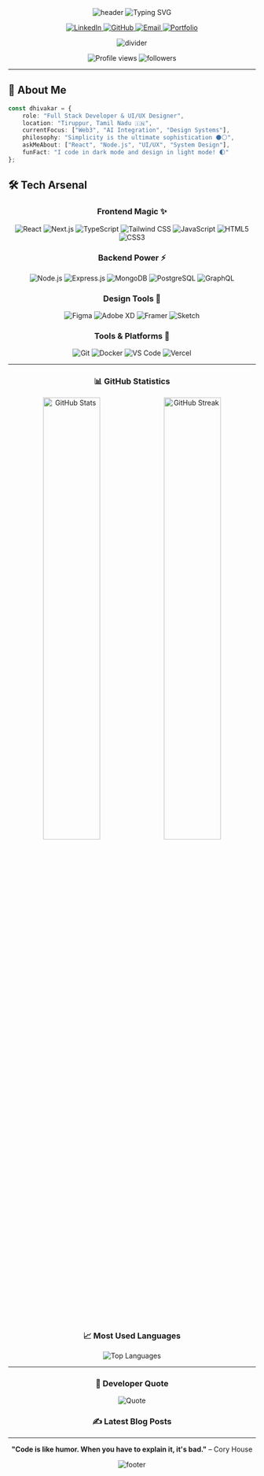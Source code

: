 <div align="center">

<!-- Sleek Black & White Header -->
<img src="https://capsule-render.vercel.app/api?type=waving&color=0:000000,100:434343&height=200&section=header&text=Dhivakar%20S&fontSize=80&fontColor=ffffff&animation=fadeIn&fontAlignY=35&desc=Full%20Stack%20Developer%20|%20UI/UX%20Designer&descAlignY=55&descSize=18" alt="header"/>

<!-- Monochrome Typing Animation -->
<img src="https://readme-typing-svg.demolab.com?font=Fira+Code&weight=600&size=28&duration=3000&pause=1000&color=FFFFFF&center=true&vCenter=true&multiline=false&repeat=true&width=600&height=100&lines=Welcome+to+my+Digital+Space+%E2%9A%A1;Building+Elegant+Experiences+%E2%9C%A8;Crafting+Scalable+Solutions+%F0%9F%92%BB;Black+%26+White+%7C+Bold+%26+Beautiful" alt="Typing SVG" />

<!-- Minimal Social Badges -->
<p align="center">
  <a href="https://linkedin.com/in/yourprofile">
    <img src="https://img.shields.io/badge/LinkedIn-FFFFFF?style=for-the-badge&logo=linkedin&logoColor=000000" alt="LinkedIn"/>
  </a>
  <a href="https://github.com/yourusername">
    <img src="https://img.shields.io/badge/GitHub-000000?style=for-the-badge&logo=github&logoColor=white" alt="GitHub"/>
  </a>
  <a href="mailto:your.email@example.com">
    <img src="https://img.shields.io/badge/Email-FFFFFF?style=for-the-badge&logo=gmail&logoColor=000000" alt="Email"/>
  </a>
  <a href="https://yourportfolio.com">
    <img src="https://img.shields.io/badge/Portfolio-000000?style=for-the-badge&logo=google-chrome&logoColor=white" alt="Portfolio"/>
  </a>
</p>

<!-- Monochrome Divider -->
<img src="https://user-images.githubusercontent.com/73097560/115834477-dbab4500-a447-11eb-908a-139a6edaec5c.gif" alt="divider"/>

<!-- Stats in Black & White -->
<p align="center">
  <img src="https://komarev.com/ghpvc/?username=yourusername&label=Profile%20Views&color=000000&style=for-the-badge&labelColor=FFFFFF" alt="Profile views" />
  <img src="https://img.shields.io/github/followers/yourusername?label=Followers&style=for-the-badge&color=FFFFFF&labelColor=000000" alt="followers" />
</p>

</div>

---

## 💫 About Me

```typescript
const dhivakar = {
    role: "Full Stack Developer & UI/UX Designer",
    location: "Tiruppur, Tamil Nadu 🇮🇳",
    currentFocus: ["Web3", "AI Integration", "Design Systems"],
    philosophy: "Simplicity is the ultimate sophistication ⚫⚪",
    askMeAbout: ["React", "Node.js", "UI/UX", "System Design"],
    funFact: "I code in dark mode and design in light mode! 🌓"
};
```

## 🛠️ Tech Arsenal

<div align="center">

### Frontend Magic ✨
![React](https://img.shields.io/badge/React-000000?style=for-the-badge&logo=react&logoColor=white)
![Next.js](https://img.shields.io/badge/Next.js-FFFFFF?style=for-the-badge&logo=next.js&logoColor=000000)
![TypeScript](https://img.shields.io/badge/TypeScript-000000?style=for-the-badge&logo=typescript&logoColor=white)
![Tailwind CSS](https://img.shields.io/badge/Tailwind_CSS-FFFFFF?style=for-the-badge&logo=tailwind-css&logoColor=000000)
![JavaScript](https://img.shields.io/badge/JavaScript-000000?style=for-the-badge&logo=javascript&logoColor=white)
![HTML5](https://img.shields.io/badge/HTML5-FFFFFF?style=for-the-badge&logo=html5&logoColor=000000)
![CSS3](https://img.shields.io/badge/CSS3-000000?style=for-the-badge&logo=css3&logoColor=white)

### Backend Power ⚡
![Node.js](https://img.shields.io/badge/Node.js-FFFFFF?style=for-the-badge&logo=node.js&logoColor=000000)
![Express.js](https://img.shields.io/badge/Express.js-000000?style=for-the-badge&logo=express&logoColor=white)
![MongoDB](https://img.shields.io/badge/MongoDB-FFFFFF?style=for-the-badge&logo=mongodb&logoColor=000000)
![PostgreSQL](https://img.shields.io/badge/PostgreSQL-000000?style=for-the-badge&logo=postgresql&logoColor=white)
![GraphQL](https://img.shields.io/badge/GraphQL-FFFFFF?style=for-the-badge&logo=graphql&logoColor=000000)

### Design Tools 🎨
![Figma](https://img.shields.io/badge/Figma-000000?style=for-the-badge&logo=figma&logoColor=white)
![Adobe XD](https://img.shields.io/badge/Adobe%20XD-FFFFFF?style=for-the-badge&logo=Adobe%20XD&logoColor=000000)
![Framer](https://img.shields.io/badge/Framer-000000?style=for-the-badge&logo=framer&logoColor=white)
![Sketch](https://img.shields.io/badge/Sketch-FFFFFF?style=for-the-badge&logo=sketch&logoColor=000000)

### Tools & Platforms 🔧
![Git](https://img.shields.io/badge/Git-000000?style=for-the-badge&logo=git&logoColor=white)
![Docker](https://img.shields.io/badge/Docker-FFFFFF?style=for-the-badge&logo=docker&logoColor=000000)
![VS Code](https://img.shields.io/badge/VS_Code-000000?style=for-the-badge&logo=visual-studio-code&logoColor=white)
![Vercel](https://img.shields.io/badge/Vercel-FFFFFF?style=for-the-badge&logo=vercel&logoColor=000000)

</div>

---

<div align="center">

### 📊 GitHub Statistics

<img src="https://github-readme-stats.vercel.app/api?username=yourusername&show_icons=true&theme=dark&hide_border=true&bg_color=000000&title_color=FFFFFF&icon_color=FFFFFF&text_color=FFFFFF" alt="GitHub Stats" width="48%" />
<img src="https://github-readme-streak-stats.herokuapp.com/?user=yourusername&theme=dark&hide_border=true&background=000000&ring=FFFFFF&fire=FFFFFF&currStreakLabel=FFFFFF" alt="GitHub Streak" width="48%" />

### 📈 Most Used Languages

<img src="https://github-readme-stats.vercel.app/api/top-langs/?username=yourusername&layout=compact&theme=dark&hide_border=true&bg_color=000000&title_color=FFFFFF&text_color=FFFFFF" alt="Top Languages" />

</div>

---

<div align="center">

### 💭 Developer Quote

<img src="https://quotes-github-readme.vercel.app/api?type=horizontal&theme=dark" alt="Quote"/>

### ✍️ Latest Blog Posts
<!-- BLOG-POST-LIST:START -->
<!-- BLOG-POST-LIST:END -->

---

**"Code is like humor. When you have to explain it, it's bad."** – Cory House

<!-- Footer Wave -->
<img src="https://capsule-render.vercel.app/api?type=waving&color=0:434343,100:000000&height=120&section=footer" alt="footer"/>

</div>
